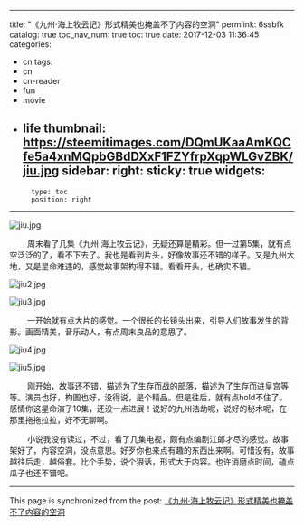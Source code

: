 
---
title: "《九州·海上牧云记》形式精美也掩盖不了内容的空洞"
permlink: 6ssbfk
catalog: true
toc_nav_num: true
toc: true
date: 2017-12-03 11:36:45
categories:
- cn
tags:
- cn
- cn-reader
- fun
- movie
- life
thumbnail: https://steemitimages.com/DQmUKaaAmKQCfe5a4xnMQpbGBdDXxF1FZYfrpXqpWLGvZBK/jiu.jpg
sidebar:
    right:
        sticky: true
widgets:
    -
        type: toc
        position: right
---


![jiu.jpg](https://steemitimages.com/DQmUKaaAmKQCfe5a4xnMQpbGBdDXxF1FZYfrpXqpWLGvZBK/jiu.jpg)

&nbsp;&nbsp;&nbsp;&nbsp;&nbsp;&nbsp;&nbsp;&nbsp;周末看了几集《九州·海上牧云记》，无疑还算是精彩。但一过第5集，就有点空泛泛的了，看不下去了。我也是看到片头，好像故事还不错的样子。又是九州大地，又是星命难违的，感觉故事架构得不错。看看开头，也确实不错。

![jiu2.jpg](https://steemitimages.com/DQmch2V4yC96HyBfpvD11KcCXWz121dZSifvEDEmfNpdfL5/jiu2.jpg)

![jiu3.jpg](https://steemitimages.com/DQmQRgLEbQxHzGsEpug1pzD2TLQpXnzPwZDcaSeeB3gaGJH/jiu3.jpg)

&nbsp;&nbsp;&nbsp;&nbsp;&nbsp;&nbsp;&nbsp;&nbsp;一开始就有点大片的感觉。一个很长的长镜头出来，引导人们故事发生的背影。画面精美，音乐动人，有点周末良品的意思了。

![jiu4.jpg](https://steemitimages.com/DQmYpmvshtXZFr5p4q7CbFTT7Ri3bQMLNEU1ArwxpWzH1wA/jiu4.jpg)

![jiu5.jpg](https://steemitimages.com/DQmZqR4xdQyYVW9Lk3EZvtcBiWVwKNWpRxMqQnKLwa56kX3/jiu5.jpg)

&nbsp;&nbsp;&nbsp;&nbsp;&nbsp;&nbsp;&nbsp;&nbsp;刚开始，故事还不错，描述为了生存而战的部落，描述为了生存而进皇宫等等。演员也好，构图也好，没得说，是个精品。但是往后，就有点hold不住了。感情你这星命演了10集，还没一点进展！说好的九州浩劫呢，说好的秘术呢，在那里拖拖拉拉，好不无聊啊。

&nbsp;&nbsp;&nbsp;&nbsp;&nbsp;&nbsp;&nbsp;&nbsp;小说我没有读过，不过，看了几集电视，颇有点编剧江郞才尽的感觉。故事架好了，内容空洞，没点意思。好歹你也来点有趣的东西出来啊。可惜没有，故事越往后走，越俗套。比个手势，说个狠话，形式大于内容。也许消磨点时间，磕点瓜子也还不错吧。

- - -

This page is synchronized from the post: [《九州·海上牧云记》形式精美也掩盖不了内容的空洞](https://steemit.com/@lemooljiang/6ssbfk)
